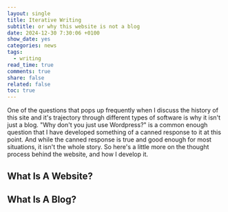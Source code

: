 ```yaml
---
layout: single
title: Iterative Writing
subtitle: or why this website is not a blog
date: 2024-12-30 7:30:06 +0100
show_date: yes
categories: news
tags:
  - writing
read_time: true
comments: true
share: false
related: false
toc: true
---
```

One of the questions that pops up frequently when I discuss the history of this site and it's trajectory through different types of software is why it isn't just a blog. "Why don't you just use Wordpress?" is a common enough question that I have developed something of a canned response to it at this point. And while the canned response is true and good enough for most situations, it isn't the whole story. So here's a little more on the thought process behind the website, and how I develop it.

## What Is A Website?
## What Is A Blog?
